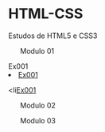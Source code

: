 # HTML-CSS
 Estudos de HTML5 e CSS3


<ul>Modulo 01</ul>
<li<a href="modulo01/ex001/index.html">Ex001</a>


 <li><a href="modulo02/ex001/cor01.html">Ex001</a>



 <li<a href="modulo03/ex001/fundo01.html">Ex001</a>

<ul>Modulo 02</ul>
<ul>Modulo 03</ul>
